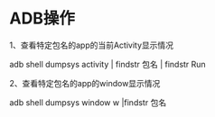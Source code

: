 # ADB操作

1、查看特定包名的app的当前Activity显示情况

adb shell dumpsys activity | findstr 包名 | findstr Run

2、查看特定包名的app的window显示情况

adb shell dumpsys window w |findstr 包名
